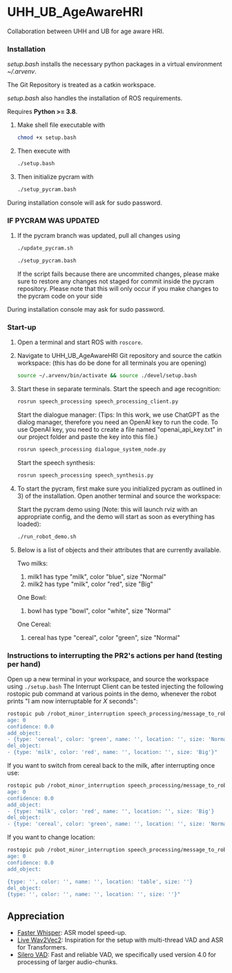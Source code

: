 # UHH_UB_AgeAwareHRI
Collaboration between UHH and UB for age aware HRI.

### Installation
*setup.bash* installs the necessary python packages in a virtual environment *~/.arvenv*.

The Git Repository is treated as a catkin workspace. 

*setup.bash* also handles the installation of ROS requirements.

Requires **Python >= 3.8**.

1) Make shell file executable with
    ```bash
   chmod +x setup.bash
    ```
3) Then execute with
    ```bash
   ./setup.bash
    ```
5) Then initialize pycram with
    ```bash
   ./setup_pycram.bash
    ```
During installation console will ask for sudo password.

### IF PYCRAM WAS UPDATED

1) If the pycram branch was updated, pull all changes using
   ```bash
   ./update_pycram.sh
    ```
   ```bash
   ./setup_pycram.bash
    ```
   If the script fails because there are uncommited changes, please make sure to
   restore any changes not staged for commit inside the pycram repository.
   Please note that this will only occur if you make changes to the pycram code on your side
   
During installation console may ask for sudo password.


### Start-up
1) Open a terminal and start ROS with ```roscore```.
2) Navigate to UHH_UB_AgeAwareHRI Git repository and source the catkin workspace: (this has do be done for all terminals you are opening)
   ```bash
   source ~/.arvenv/bin/activate && source ./devel/setup.bash
   ```
4) Start these in separate terminals. 
   Start the speech and age recognition:
    ```bash
   rosrun speech_processing speech_processing_client.py
   ```
   Start the dialogue manager:
   (Tips: In this work, we use ChatGPT as the dialog manager, therefore you need an OpenAI key to run the code. To use OpenAI key, you need to create a file named "openai_api_key.txt" in our project folder and paste the key into this file.)
    ```bash
   rosrun speech_processing dialogue_system_node.py
   ```
   Start the speech synthesis:
    ```bash
   rosrun speech_processing speech_synthesis.py
   ```
 
5) To start the pycram, first make sure you initialized pycram as outlined in 3) of the installation. Open another terminal and source the workspace:

   Start the pycram demo using (Note: this will launch rviz with an appropriate config, and the demo will start as soon as everything has loaded):
   ```bash
   ./run_robot_demo.sh 
   ```

6) Below is a list of objects and their attributes that are currently available.
   
   Two milks:
   1. milk1 has type "milk", color "blue", size "Normal"
   2. milk2 has type "milk", color "red", size "Big"

   One Bowl:
   1. bowl has type "bowl", color "white", size "Normal"

   One Cereal:
   1. cereal has type "cereal", color "green", size "Normal"
  
   
### Instructions to interrupting the PR2's actions per hand (testing per hand)
Open up a new terminal in your workspace, and source the workspace using ```./setup.bash```
The Interrupt Client can be tested injecting the following rostopic pub command at various points in the demo, whenever the robot prints "I am now interruptable for *X* seconds":
   ```bash
   rostopic pub /robot_minor_interruption speech_processing/message_to_robot "command: 'bring_me'
   age: 0
   confidence: 0.0
   add_object:
   - {type: 'cereal', color: 'green', name: '', location: '', size: 'Normal'}
   del_object:
   - {type: 'milk', color: 'red', name: '', location: '', size: 'Big'}" 
   ``` 
   
If you want to switch from cereal back to the milk, after interrupting once use:
   ```bash
   rostopic pub /robot_minor_interruption speech_processing/message_to_robot "command: 'bring_me'
   age: 0
   confidence: 0.0
   add_object:
   - {type: 'milk', color: 'red', name: '', location: '', size: 'Big'}
   del_object:
   - {type: 'cereal', color: 'green', name: '', location: '', size: 'Normal'}"
   ```
If you want to change location:
```bash
rostopic pub /robot_minor_interruption speech_processing/message_to_robot "command: 'change_location'
age: 0
confidence: 0.0
add_object:

{type: '', color: '', name: '', location: 'table', size: ''}
del_object:
{type: '', color: '', name: '', location: '', size: ''}"
```

 
## Appreciation
- [Faster Whisper](https://github.com/SYSTRAN/faster-whisper/tree/master): ASR model speed-up.
- [Live Wav2Vec2](https://github.com/oliverguhr/wav2vec2-live/tree/main): Inspiration for the setup with multi-thread VAD and ASR for Transformers.
- [Silero VAD](https://github.com/snakers4/silero-vad): Fast and reliable VAD, we specifically used version 4.0 for processing of larger audio-chunks.

   
   
   
   
